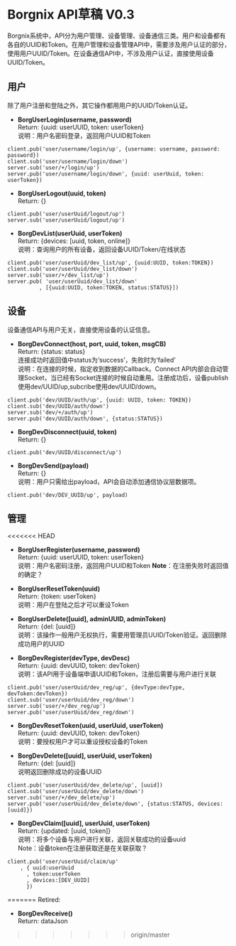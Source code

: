 Borgnix API草稿 V0.3
===================

Borgnix系统中，API分为用户管理、设备管理、设备通信三类。用户和设备都有各自的UUID和Token。在用户管理和设备管理API中，需要涉及用户认证的部分，使用用户UUID/Token。在设备通信API中，不涉及用户认证，直接使用设备UUID/Token。

用户
------------
除了用户注册和登陆之外，其它操作都用用户的UUID/Token认证。

- **BorgUserLogin(username, password)**  
Return: {uuid: userUUID, token: userToken}  
说明：用户名密码登录，返回用户UUID和Token  
```
client.pub('user/username/login/up', {username: username, password: password})
client.sub('user/username/login/down')
server.sub('user/+/login/up')
server.pub('user/username/login/down', {uuid: userUuid, token: userToken})
```

- **BorgUserLogout(uuid, token)**  
Return: {}  
```
client.pub('user/userUuid/logout/up')
server.sub('user/userUuid/logout/up')
```

- **BorgDevList(userUuid, userToken)**  
Return: {devices: [uuid, token, online]}  
说明：查询用户的所有设备，返回设备UUID/Token/在线状态  
```
client.pub('user/userUuid/dev_list/up', {uuid:UUID, token:TOKEN})
client.sub('user/userUuid/dev_list/down')
server.sub('user/+/dev_list/up')
server.pub( 'user/userUuid/dev_list/down'
          , [{uuid:UUID, token:TOKEN, status:STATUS}])
```


设备
------------

设备通信API与用户无关，直接使用设备的认证信息。

- **BorgDevConnect(host, port, uuid, token, msgCB)**  
Return: {status: status}  
连接成功时返回值中status为‘success’，失败时为‘failed’  
说明：在连接的时候，指定收到数据的Callback。Connect API内部会自动管理Socket，当已经有Socket连接的时候自动重用。注册成功后，设备publish使用dev/UUID/up,subcribe使用dev/UUID/down。  
```
client.pub('dev/UUID/auth/up', {uuid: UUID, token: TOKEN})
client.sub('dev/UUID/auth/down')
server.sub('dev/+/auth/up')
server.pub('dev/UUID/auth/down', {status:STATUS})
```

- **BorgDevDisconnect(uuid, token)**  
Return: {}  
```
client.pub('dev/UUID/disconnect/up')
```

- **BorgDevSend(payload)**  
Return: {}  
说明：用户只需给出payload，API会自动添加通信协议层数据项。  
```
client.pub('dev/DEV_UUID/up', payload)
```

管理
-----

<<<<<<< HEAD
- **BorgUserRegister(username, password)**  
  Return: {uuid: userUUID, token: userToken}  
  说明：用户名密码注册，返回用户UUID和Token
  **Note**：在注册失败时返回值的确定？


- **BorgUserResetToken(uuid)**  
Return: {token: userToken}  
说明：用户在登陆之后才可以重设Token  


- **BorgUserDelete([uuid], adminUUID, adminToken)**  
Return: {del: [uuid]}  
说明：该操作一般用户无权执行，需要用管理员UUID/Token验证。返回删除成功用户的UUID  

- **BorgDevRegister(devType, devDesc)**  
Return: {uuid: devUUID, token: devToken}  
说明：该API用于设备端申请UUID和Token，注册后需要与用户进行关联   
```
client.pub('user/userUuid/dev_reg/up', {devType:devType, devToken:devToken})
client.sub('user/userUuid/dev_reg/down')
server.sub('user/+/dev_reg/up')
server.pub('user/userUuid/dev_reg/down')
```

- **BorgDevResetToken(uuid, userUuid, userToken)**  
Return: {uuid: devUUID, token: devToken}  
说明：要授权用户才可以重设授权设备的Token  

- **BorgDevDelete([uuid], userUuid, userToken)**  
Return: {del: [uuid]}  
说明返回删除成功的设备UUID  
```
client.pub('user/userUuid/dev_delete/up', [uuid])
client.sub('user/userUuid/dev_delete/down')
server.sub('user/+/dev_delete/up')
server.pub('user/userUuid/dev_delete/down', {status:STATUS, devices:[uuid]})
```

- **BorgDevClaim([uuid], userUuid, userToken)**  
Return: {updated: [uuid, token]}  
说明：将多个设备与用户进行关联，返回关联成功的设备uuid  
Note：设备token在注册获取还是在关联获取？
```
client.pub('user/userUuid/claim/up'
    , { uuid:userUuid
      , token:userToken
      , devices:[DEV_UUID]
      })
```
=======
Retired:
- **BorgDevReceive()**  
Return: dataJson  
>>>>>>> origin/master
